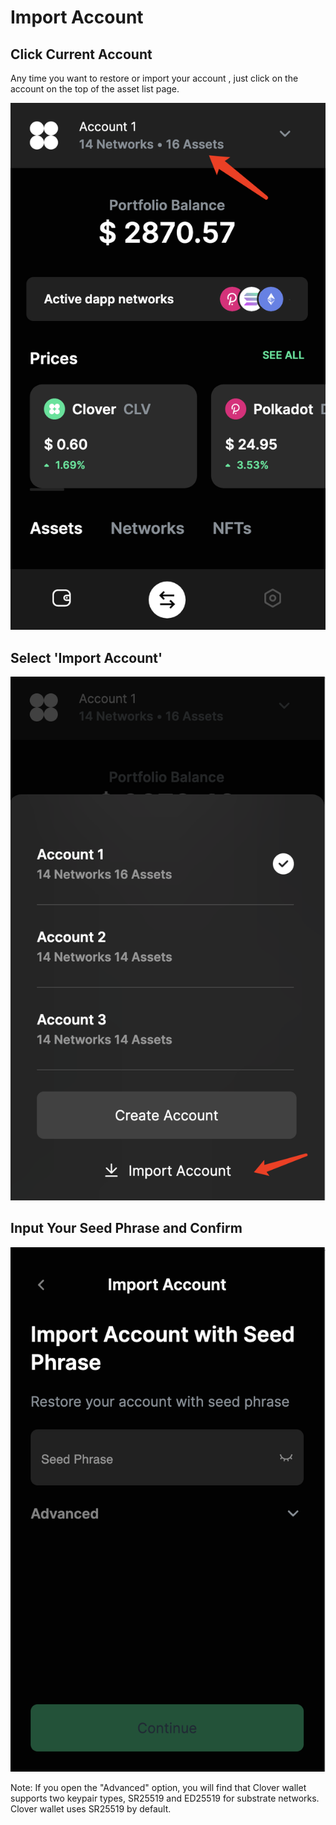 # Import Account

## Click Current Account

Any time you want to restore or import your account , just click on the account on the top of the asset list page.

![](<../../.gitbook/assets/image (91).png>)

## Select 'Import Account'

![](<../../.gitbook/assets/image (99).png>)

## Input Your Seed Phrase and Confirm

![](<../../.gitbook/assets/image (89).png>)

Note: If you open the "Advanced" option, you will find that Clover wallet supports two keypair types, SR25519 and ED25519 for substrate networks. Clover wallet uses SR25519 by default.
